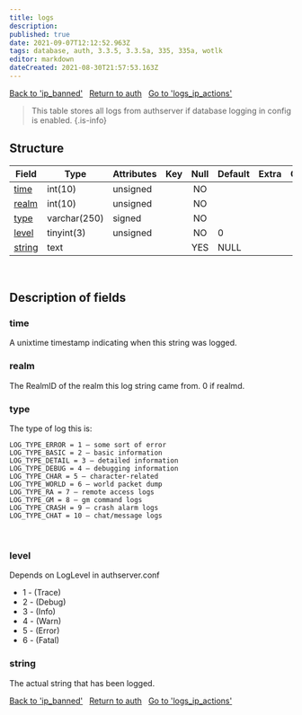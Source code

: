 ```yaml
---
title: logs
description: 
published: true
date: 2021-09-07T12:12:52.963Z
tags: database, auth, 3.3.5, 3.3.5a, 335, 335a, wotlk
editor: markdown
dateCreated: 2021-08-30T21:57:53.163Z
---
```


<a href="https://dev.trinitycore.info/en/database/335/auth/ip_banned" class="mt-5 v-btn v-btn--depressed v-btn--flat v-btn--outlined theme--light v-size--default darkblue--text text--lighten-3"><span class="v-btn__content"><i aria-hidden="true" class="v-icon notranslate v-icon--left mdi mdi-arrow-left theme--light"></i><span>Back to 'ip_banned'</span></span></a>&nbsp;&nbsp;&nbsp;<a href="https://dev.trinitycore.info/en/database/335/auth/home" class="mt-5 v-btn v-btn--depressed v-btn--flat v-btn--outlined theme--light v-size--default darkblue--text text--lighten-3"><span class="v-btn__content"><i aria-hidden="true" class="v-icon notranslate v-icon--left mdi mdi-home-outline theme--light"></i><span>Return to auth</span></span></a>&nbsp;&nbsp;&nbsp;<a href="https://dev.trinitycore.info/en/database/335/auth/logs_ip_actions" class="mt-5 v-btn v-btn--depressed v-btn--flat v-btn--outlined theme--light v-size--default darkblue--text text--lighten-3"><span class="v-btn__content"><span>Go to 'logs_ip_actions'</span><i aria-hidden="true" class="v-icon notranslate v-icon--right mdi mdi-arrow-right theme--light"></i></span></a>

> This table stores all logs from authserver if database logging in config is enabled.
{.is-info}


## Structure

| Field | Type | Attributes | Key | Null | Default | Extra | Comment |
| --- | --- | --- | :---: | :---: | --- | --- | --- |
| [time](#time) | int(10) | unsigned |  | NO |  |  |  |
| [realm](#realm) | int(10) | unsigned |  | NO |  |  |  |
| [type](#type) | varchar(250) | signed |  | NO |  |  |  |
| [level](#level) | tinyint(3) | unsigned |  | NO | 0 |  |  |
| [string](#string) | text |  |  | YES | NULL |  |  |
&nbsp;
## Description of fields

### time
A unixtime timestamp indicating when this string was logged.
&nbsp;

### realm
The RealmID of the realm this log string came from. 0 if realmd.
&nbsp;

### type
The type of log this is:

```LOG_TYPE_STRING = 0 — a normal informative string
LOG_TYPE_ERROR = 1 — some sort of error
LOG_TYPE_BASIC = 2 — basic information
LOG_TYPE_DETAIL = 3 — detailed information
LOG_TYPE_DEBUG = 4 — debugging information
LOG_TYPE_CHAR = 5 — character-related
LOG_TYPE_WORLD = 6 — world packet dump
LOG_TYPE_RA = 7 — remote access logs
LOG_TYPE_GM = 8 — gm command logs
LOG_TYPE_CRASH = 9 — crash alarm logs
LOG_TYPE_CHAT = 10 – chat/message logs
```
&nbsp;

### level
Depends on LogLevel in authserver.conf

- 1 - (Trace)
- 2 - (Debug)
- 3 - (Info)
- 4 - (Warn)
- 5 - (Error)
- 6 - (Fatal)
&nbsp;

### string
The actual string that has been logged.
&nbsp;

<a href="https://dev.trinitycore.info/en/database/335/auth/ip_banned" class="mt-5 v-btn v-btn--depressed v-btn--flat v-btn--outlined theme--light v-size--default darkblue--text text--lighten-3"><span class="v-btn__content"><i aria-hidden="true" class="v-icon notranslate v-icon--left mdi mdi-arrow-left theme--light"></i><span>Back to 'ip_banned'</span></span></a>&nbsp;&nbsp;&nbsp;<a href="https://dev.trinitycore.info/en/database/335/auth/home" class="mt-5 v-btn v-btn--depressed v-btn--flat v-btn--outlined theme--light v-size--default darkblue--text text--lighten-3"><span class="v-btn__content"><i aria-hidden="true" class="v-icon notranslate v-icon--left mdi mdi-home-outline theme--light"></i><span>Return to auth</span></span></a>&nbsp;&nbsp;&nbsp;<a href="https://dev.trinitycore.info/en/database/335/auth/logs_ip_actions" class="mt-5 v-btn v-btn--depressed v-btn--flat v-btn--outlined theme--light v-size--default darkblue--text text--lighten-3"><span class="v-btn__content"><span>Go to 'logs_ip_actions'</span><i aria-hidden="true" class="v-icon notranslate v-icon--right mdi mdi-arrow-right theme--light"></i></span></a>

